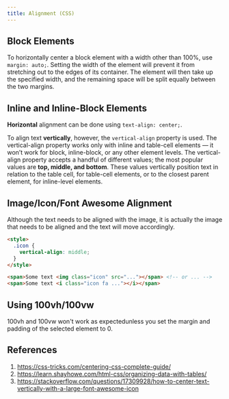 ```yaml
---
title: Alignment (CSS)
---
```


## Block Elements

To horizontally center a block element with a width other than 100%, use `margin: auto;`. Setting the width of the element will prevent it from stretching out to the edges of its container. The element will then take up the specified width, and the remaining space will be split equally between the two margins.

## Inline and Inline-Block Elements

**Horizontal** alignment can be done using `text-align: center;`. 

To align text **vertically**, however, the `vertical-align` property is used. The vertical-align property works only with inline and table-cell elements — it won’t work for block, inline-block, or any other element levels. The vertical-align property accepts a handful of different values; the most popular values are **top, middle, and bottom**. These values vertically position text in relation to the table cell, for table-cell elements, or to the closest parent element, for inline-level elements.

## Image/Icon/Font Awesome Alignment

Although the text needs to be aligned with the image, it is actually the image that needs to be aligned and the text will move accordingly.

```html
<style>
  .icon {
    vertical-align: middle;
  }
</style>

<span>Some text <img class="icon" src="..."></span> <!-- or ... -->
<span>Some text <i class="icon fa ..."></i></span>
```

## Using 100vh/100vw

100vh and 100vw won't work as expectedunless you set the margin and padding of the selected element to 0.

## References

1. https://css-tricks.com/centering-css-complete-guide/
2. https://learn.shayhowe.com/html-css/organizing-data-with-tables/
3. https://stackoverflow.com/questions/17309928/how-to-center-text-vertically-with-a-large-font-awesome-icon